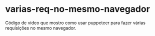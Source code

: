 # varias-req-no-mesmo-navegador
Código de video que mostro como usar puppeteer para fazer várias requisições no mesmo navegador.
